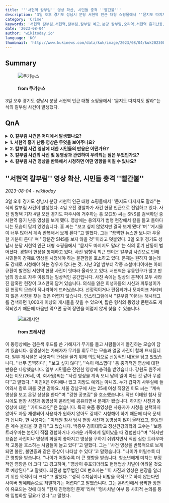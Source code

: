```yaml
---
title: '''서현역 칼부림'' 영상 확산, 시민들 충격 ''빨간불'''
description: '3일 오후 경기도 성남시 분당 서현역 인근 대형 쇼핑몰에서 ''묻지도 따지지도 말라''는 식의 칼부림 사건이 발생했다.'
category: 'Crime'
keywords: '서현역 칼부림,서현역,칼부림,칼부림 예고,분당 칼부림,오리역,서현역 흉기난동,살인예고,오리역 칼부림,분당,성남 칼부림,묻지마 칼부림,분당 서현역,서현역 흉기,잠실역 살인 예고,흉기난동,분당 서현역 칼부림,ak플라자,서현역칼부림,오리역 살인예고'
date: '2023-08-04'
author: 'wikitoday.io'
language: 'KO'
thumbnail: 'http://www.kukinews.com/data/kuk/image/2023/08/04/kuk202308040284.jpg'
---
```


## Summary



<figure>
    <img src="http://www.kukinews.com/data/kuk/image/2023/08/04/kuk202308040284.jpg" alt="쿠키뉴스" />
    <figcaption>
        <h4> from 쿠키뉴스</h4>
    </figcaption>
</figure>


3일 오후 경기도 성남시 분당 서현역 인근 대형 쇼핑몰에서 ''묻지도 따지지도 말라''는 식의 칼부림 사건이 발생했다.


## QnA

    
<details>
        <summary><b>0. 칼부림 사건은 어디에서 발생했나요?</b></summary>
        칼부림 사건은 경기도 성남시 분당 서현역 인근 대형 쇼핑몰에서 발생했습니다.
    </details>
    
<details>
        <summary><b>1. 서현역 흉기 난동 영상은 무엇을 보여주나요?</b></summary>
        영상에는 용의자가 범죄 현장에서 칼을 들고 돌아다니는 모습이 담겨 있었습니다.
    </details>
    
<details>
        <summary><b>2. 칼부림 사건 영상에 대한 시민들의 반응은 어떤가요?</b></summary>
        시민들은 영상을 강제로 시청해야 하는 불편함에 대해 불만을 토로하고 있으며, 일부 시민들은 잔인한 영상에 충격을 받았다고 합니다.
    </details>
    
<details>
        <summary><b>3. 칼부림 사건의 사진 및 동영상과 관련하여 우려되는 점은 무엇인가요?</b></summary>
        사진 및 동영상에 대한 가이드라인이 없으며, 짧은 형식의 동영상은 사용자가 시청을 선택하지 않아도 자동 재생되어 고통과 트라우마를 유발할 수 있습니다.
    </details>
    
<details>
        <summary><b>4. 칼부림 사건 영상을 반복해서 시청하면 어떤 영향을 미칠 수 있나요?</b></summary>
        영상을 반복적으로 시청하면 불안, 불면증과 같은 증상이 나타날 수 있으며, 특히 청소년과 같은 젊은 층에게 더 큰 부정적인 영향을 미칠 수 있습니다.
    </details>
    


## ''서현역 칼부림'' 영상 확산, 시민들 충격 ''빨간불''

_2023-08-04 - wikitoday_

3일 오후 경기도 성남시 분당 서현역 인근 대형 쇼핑몰에서 ''묻지도 따지지도 말라''는 식의 칼부림 사건이 발생했다. 4일 오전 경찰차가 사건 현장 인근으로 진입하고 있다. 사진 임형택 기자 4일 오전 경기도 파주시에 거주하는 홍 모(25) 씨는 SNS를 검색하던 중 서현역 흉기 난동 영상을 보게 됐다. 영상에는 용의자가 범행 현장에서 칼을 들고 돌아다니는 모습이 담겨 있었습니다. 홍 씨는 ''보고 싶지 않았지만 결국 보게 됐다''며 ''게시물이 너무 많아서 계속 반복해서 보게 된다''고 말했다. 그는 ''끔찍한 뉴스만 보니까 우울한 기분이 든다''며 ''당분간 SNS를 보지 않을 것''이라고 덧붙였다. 3일 오후 경기도 성남시 분당 서현역 인근 대형 쇼핑몰에서 ''묻지도 따지지도 말라''는 식의 흉기 난동이 벌어졌다. 경찰이 현장을 통제하고 있다. 사진 임형택 최근 연이은 칼부림 사건으로 인해 시민들이 강제로 영상을 시청해야 하는 불편함을 호소하고 있다. 문제는 원하지 않는데도 강제로 시청해야 하는 경우가 많다는 것. 지난 3일 밤부터 각종 소셜미디어에는 아비규환이 발견된 서현역 현장 사진이 잇따라 올라오고 있다. 서현역은 유동인구가 많고 만남의 장소로 자주 이용되는 일상적인 공간입니다. 사진 속에는 일상의 흔적이 모두 사라진 참혹한 현장이 고스란히 담겨 있습니다. 의식을 잃은 희생자들의 시신과 피투성이가 된 현장의 모습이 적나라하게 드러났습니다. 선정적이거나 편집되거나 모자이크 처리되지 않은 사진을 찾는 것은 어렵지 않습니다. 인스타그램에서 ''칼부림''이라는 해시태그를 검색하면 1,000개 이상의 게시물을 찾을 수 있으며, 짧은 형식의 동영상 콘텐츠도 제작되었기 때문에 마음만 먹으면 공격 장면을 어렵지 않게 찾을 수 있습니다.


<figure>
    <img src="https://cdn.pressian.com/_resources/10/2023/08/04/2023080409461486351_l.jpg" alt="프레시안" />
    <figcaption>
        <h4> from 프레시안</h4>
    </figcaption>
</figure>


이 동영상에는 검은색 후드를 쓴 가해자가 무기를 들고 사람들에게 돌진하는 모습이 담겨 있습니다. 동영상에는 가해자가 무기를 휘두르는 모습과 얼굴 사진이 함께 표시됩니다. 일부 게시물은 사용자의 관심을 끌기 위해 의도적으로 선동적인 내용을 담고 있었습니다. ''너무 끔찍하다'', ''보고 싶지 않다'', ''속이 메스껍다'' 등 충격적인 영상에 대한 반응은 다양했습니다. 일부 시민들은 잔인한 영상에 충격을 받았습니다. 강원도 원주에 사는 이모(26세, 여, 회사원)씨는 ''사건 영상을 계속 보니 남의 일이 아닌 것 같아 무섭다''고 말했다. ''미친X은 어디에나 있고 지방도 예외는 아니죠. 누가 갑자기 사무실에 들어와서 칼로 찌를 것만 같아요. 서울 강남구에 사는 25세 여성 직장인 이모 씨는 ''계속 영상을 보고 온갖 상상을 한다''며 ''강한 공포감''을 호소했습니다. 작년 이태원 참사 당시에도 현장 사진과 동영상이 온라인에 공유되면서 문제가 됐습니다. 하지만 사진과 동영상에 대한 ''가이드라인''은 없습니다. 특히 숏폼 동영상은 사용자가 시청을 선택하지 않아도 자동 재생되어 사용자가 원하지 않아도 강제로 시청해야 하기 때문에 더욱 문제가 됩니다. 한 사용자는 ''이태원 참사 당시 현장 사진과 동영상이 많이 올라왔고, 한동안은 계속 올라올 것 같다''고 썼습니다. 백종우 경희대학교 정신건강의학과 교수는 ''보통 트라우마는 본인이 직접 경험하거나 가까운 가족에게 일어났을 때 경험한다''며 ''하지만 요즘은 사진이나 영상의 화질이 좋아지고 영상을 구하기 쉬워지면서 직접 심한 트라우마적 고통을 호소하는 사람들이 늘고 있다''고 말했다. 그는 ''사건 영상을 반복적으로 보게 되면 불안, 불면증과 같은 증상이 나타날 수 있다''고 말했습니다. ''나이가 어릴수록 더 큰 영향을 받습니다. ''나이가 어릴수록 더 큰 영향을 받습니다. 청소년에게 미치는 부정적인 영향은 더 크다''고 경고하며, ''영상이 유포되더라도 현행법상 처벌이 어려울 것으로 예상된다''고 말했다. 최진녕 법무법인 CK 변호사는 ''이 사진과 영상은 현장을 알리기 위한 목적이 더 크다''고 말했다. ''성적 수치심이나 비방을 목적으로 하지 않는다면 사이버 명예훼손으로 처벌하기는 어렵다''고 말했습니다. 그는 온라인에서 끔찍한 장면이 유포되는 것에 대해 ''현재 진행형인 문제''라며 ''형사처벌 여부 등 사회적 논의를 통해 입법화할 필요가 있다''고 말했다.
